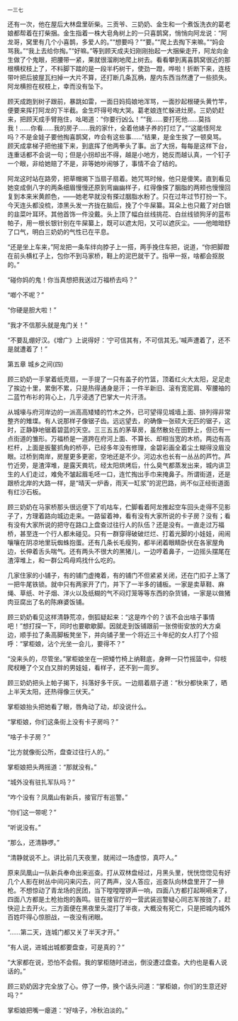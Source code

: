     一三七 

   还有一次，他在屋后大林盘里斫柴。三贡爷、三奶奶、金生和一个煮饭洗衣的葛老娘都帮着在打柴捆。金生指着一株大皂角树上的一只喜鹊窝，悄悄向阿龙说：“阿龙哥，窝里有几个小喜鹊，多爱人的。”“想要吗？”“要。”“爬上去掏下来嘛。”“妈会骂我。”“我上去给你掏。”“好嘛。”等到顾天成夫妇刚刚抬起一大捆柴走开，阿龙向金生做了个鬼眼，把腰带一紧，果就很溜刷地爬上树去。看看攀到离喜鹊窝很近的那根横杈枝上了，不料脚下踏的是一段半朽树干，使劲一蹬，哗啦！折断下来，连枝带叶把后披屋瓦扫掉一大片不算，还打断几条瓦桷，屋内东西当然遭了一些损失。阿龙横担在杈枝上，幸而没有坠下。

   顾天成跑到树子跟前，暴跳如雷，一面日妈捣娘地浑骂，一面抄起根硬头黄竹竿，便要来挥打阿龙的下半截。金生吓得号啕大哭。葛老娘连忙躲进灶房。三奶奶赶来，把顾天成手臂拖住，吆喝道：“你要行凶么！”“我……要打死他……莫挡我！……你看……我的房子……我的家什，全着他婊子养的打烂了。”“这能怪阿龙吗？不是金娃子要他掏喜鹊窝，咋会有这些事……”结果，是金生挨了一顿臭骂。顾天成拿梯子把他接下来，到底挥了他两拳头了事。出了大拐，每每是这样下台，连重话都不会说一句；但是小拐却出不得，越是小地方，她反而越认真，一个钉子一个眼，非给她赔了不是，非等她吵闹够了，事情不会了结的。

   阿龙这时站在路旁，把草帽揭下当扇子扇着。她咒骂时候，他只是傻笑。直到看见她变成倒八字的两条细眉慢慢还原到弯幽幽样子，红得像搽了胭脂的两颊也慢慢回复到本来米黄颜色，——她老早就没有搽过胭脂水粉了。只在过年过节打扮一下。今天连头都没梳，漆黑头发一齐拢在脑后，挽了个牛屎纂。耳朵上也只戴了对白银的韭菜叶耳环。其他首饰一件没戴。头上顶了幅白丝线挑花、白丝线锁狗牙的蓝布帕子，用一根长银针别在牛屎纂上，既可以遮太阳，又可以遮灰尘。——他暗暗舒了口气，明白三奶奶的气性已在平息。

   “还是坐上车来，”阿龙把一条车绊向脖子上一搭，两手挽住车把，说道，“你把脚蹬在前头横杠子上，包你不到马家桥，鞋上的泥巴就干了。指甲一抠，啥都会抠脱的。”

   “碰你妈的鬼！你当真想把我送过万福桥去吗？”

   “啷个不呢？”

   “你硬是胆大啦！”

   “我才不信那头就是鬼门关！”

   “不要乱绷好汉。《增广》上说得好：‘宁可信其有，不可信其无。’喊声遭着了，还不是就遭着了！”

   第五章 城乡之间(四)

   顾三奶奶一手掌着纸壳扇，一手提了一只有盖子的竹篮，顶着红火大太阳，足足走了挨边十里，累倒不累，只是热得通身是汗；一件半新旧、滚有宽驼肩、窄腰袖的二蓝竹布衫的背心上，几乎浸透了巴掌大一片汗渍。

   从城壕与府河岸边的一派高高矮矮的竹木之外，已可望得见城墙上面、排列得非常整齐的雉堞。有人说那样子像锯子齿。远远望去，的确像一张硕大无匹的锯子，这时，正静静地锯着碧蓝的天空。三三五五的茅草房，虽然散处在田野上，但已有一点街道的雏形。万福桥是一道跨在府河上面、不算长、却相当宽的木桥。两边有高栏杆，上面是扳鳌抓角的桥亭，已经多年没有修理，金碧彩画全着尘土糊得没眉没眼。过桥到南岸，房屋更多更密，空地还是不少。河边水也长有一丛丛的芦竹。芦竹近旁，是渣滓堆，是露天粪坑，经太阳烘烤后，什么臭气都蒸发出来，城内讲卫生的人们走过，难免不皱起眉毛呸一口，连忙掏出手巾来掩鼻子。所谓街道，还是跟桥北岸的大路一样，是“晴天一炉香，雨天一缸浆”的泥巴路，尚不似正经街道面有红沙石板。

   顾三奶奶在马家桥那头很远便下了叽咕车，伫脚看着阿龙推起空车回头走得不见影子了，方理着路向城边走来。一路留着神，看有没有大家所说的卡子房？没有；看有没有大家所说的把守在路口上盘查过往行人的队伍？还是没有。一直走过万福桥，甚至连一个行人都未碰见。只有一群穿得破破烂烂、打着光脚的小娃娃，闹闹嚷嚷在阴凉地里玩蜘蛛抱蛋。还有几条长毛瘦狗，都半闭着眼睛卧伏在各家屋角边，长伸着舌头喘气。还有两头不很大的黑猪儿，一边哼着鼻子，一边摇头摆尾在渣滓堆上，和一群公鸡母鸡找什么吃的。

   几家住家的小铺子，有的铺门虚掩着，有的铺门不但紧紧关闭，还在门扣子上落了一把牛尾铁锁。就中只有两家开了门，并下了一半多的铺板。一家是卖草鞋、麻绳、草纸、叶子烟、洋火以及纸糊的气不闷灯笼等等东西的杂货铺，一家是以做猪肉豆腐出了名的陈麻婆饭铺。

   顾三奶奶看见这样清静荒凉，倒狐疑起来：“这是咋个的？该不会出啥子事情吧！”想打探一下，同时也要歇歇脚。因就走到饭铺跟前一张傍街安放的大方桌边，顺手拉了条高脚板凳坐下，并向铺子里一个将近三十年纪的女人打了个招呼：“掌柜娘，沾个光坐一会儿，要得不？”

   “没来头的，尽管坐。”掌柜娘坐在一把矮竹椅上纳鞋底，身畔一只竹摇篮中，仰枝爬杈睡了个又白又胖的男娃娃，看样子，还不到一周岁。

   顾三奶奶把头上帕子揭下，抖落好多干灰。一边扇着扇子道：“秋分都快来了，晒上半天太阳，还热得像三伏天。”

   掌柜娘抬头把她看了眼，唇角动了动，却没说什么。

   “掌柜娘，你们这条街上没有卡子房吗？”

   “啥子卡子房？”

   “比方就像街公所，盘查过往行人的。”

   掌柜娘把头两摇道：“那就没有。”

   “城外没有驻扎军队吗？”

   “咋个没有？凤凰山有新兵，接官厅有巡警。”

   “你们这一带呢？”

   “听说没有。”

   “那么，还清静啰。”

   “清静就说不上。讲比前几天夜里，就闹过一场虚惊，真吓人。”

   原来凤凰山一队新兵奉命出来巡查。打从双林盘经过，月黑头里，恍恍惚惚见有好几个人影在树丛中间闪来闪去，问了两声，没人答应，巡查队向林盘里开了一排枪。不想惊动了青龙场的民团，当下嘡嘡嘡锣声一响，四面八方都打起啊嗬来了，四面八方都是土枪抬炮的轰鸣。驻在接官厅的一营武装巡警疑心同志军按拢了，赶快迎上去开火。三方面便在黑夜里头混打了半夜，大概没有死亡，只是把城内城外百姓吓得心惊胆战，一夜没有闭眼。

   “……第二天，连城门都又关了半天才开。”

   “有人说，进城出城都要盘查，可是真的？”

   “大家都在说，恐怕不会假。我的掌柜随时进出，倒没遭过盘查。大约也是看人说话的。”

   顾三奶奶因才完全放了心。停了一停，换个话头问道：“掌柜娘，你们的生意还好吗？”

   掌柜娘把嘴一瘪道：“好啥子，冷秋泊淡的。”

